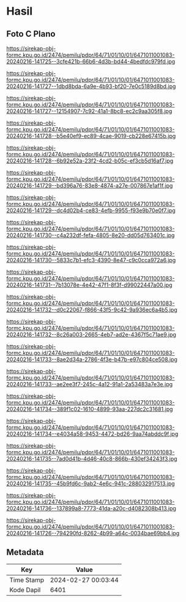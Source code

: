 # Hasil

## Foto C Plano

https://sirekap-obj-formc.kpu.go.id/2474/pemilu/pdpr/64/71/01/10/01/6471011001083-20240216-141725--3cfe421b-66b6-4d3b-bd44-4bedfdc979fd.jpg

https://sirekap-obj-formc.kpu.go.id/2474/pemilu/pdpr/64/71/01/10/01/6471011001083-20240216-141727--1dbd8bda-6a9e-4b93-bf20-7e0c5189d8bd.jpg

https://sirekap-obj-formc.kpu.go.id/2474/pemilu/pdpr/64/71/01/10/01/6471011001083-20240216-141727--12154907-7c92-41a1-8bc8-ec2c9aa305f8.jpg

https://sirekap-obj-formc.kpu.go.id/2474/pemilu/pdpr/64/71/01/10/01/6471011001083-20240216-141728--b5e40ef9-ec89-4cae-9019-cb228e67415b.jpg

https://sirekap-obj-formc.kpu.go.id/2474/pemilu/pdpr/64/71/01/10/01/6471011001083-20240216-141728--6b92e52a-23f2-4cd2-b05c-ef3cb5d16af7.jpg

https://sirekap-obj-formc.kpu.go.id/2474/pemilu/pdpr/64/71/01/10/01/6471011001083-20240216-141729--bd396a76-83e8-4874-a27e-007867e1af1f.jpg

https://sirekap-obj-formc.kpu.go.id/2474/pemilu/pdpr/64/71/01/10/01/6471011001083-20240216-141729--dc4d02b4-ce83-4efb-9955-f93e9b70e0f7.jpg

https://sirekap-obj-formc.kpu.go.id/2474/pemilu/pdpr/64/71/01/10/01/6471011001083-20240216-141730--c4a232df-fefa-4805-8e20-dd05d763401c.jpg

https://sirekap-obj-formc.kpu.go.id/2474/pemilu/pdpr/64/71/01/10/01/6471011001083-20240216-141730--5833c7b1-efc3-4390-8e47-c9c0cca972a6.jpg

https://sirekap-obj-formc.kpu.go.id/2474/pemilu/pdpr/64/71/01/10/01/6471011001083-20240216-141731--7b13078e-4e42-47f1-8f3f-d99022447a00.jpg

https://sirekap-obj-formc.kpu.go.id/2474/pemilu/pdpr/64/71/01/10/01/6471011001083-20240216-141732--d0c22067-f866-43f5-9c42-9a936ec6a4b5.jpg

https://sirekap-obj-formc.kpu.go.id/2474/pemilu/pdpr/64/71/01/10/01/6471011001083-20240216-141732--8c26a003-2665-4eb7-ad2e-4367f5c71ae9.jpg

https://sirekap-obj-formc.kpu.go.id/2474/pemilu/pdpr/64/71/01/10/01/6471011001083-20240216-141733--8ae2d34a-2786-4f3e-b47b-e97c804ce508.jpg

https://sirekap-obj-formc.kpu.go.id/2474/pemilu/pdpr/64/71/01/10/01/6471011001083-20240216-141733--ae2ee3f7-245c-4a12-91a1-2a53483a7e3e.jpg

https://sirekap-obj-formc.kpu.go.id/2474/pemilu/pdpr/64/71/01/10/01/6471011001083-20240216-141734--389f1c02-1610-4899-93aa-227dc2c31681.jpg

https://sirekap-obj-formc.kpu.go.id/2474/pemilu/pdpr/64/71/01/10/01/6471011001083-20240216-141734--e4034a58-9453-4472-bd26-9aa74abddc9f.jpg

https://sirekap-obj-formc.kpu.go.id/2474/pemilu/pdpr/64/71/01/10/01/6471011001083-20240216-141735--7ad0d41b-4d46-40c8-866b-430ef34243f3.jpg

https://sirekap-obj-formc.kpu.go.id/2474/pemilu/pdpr/64/71/01/10/01/6471011001083-20240216-141735--45b9fd6c-9ab2-4e6c-941c-288032917513.jpg

https://sirekap-obj-formc.kpu.go.id/2474/pemilu/pdpr/64/71/01/10/01/6471011001083-20240216-141736--137899a8-7773-41da-a20c-d4082308b413.jpg

https://sirekap-obj-formc.kpu.go.id/2474/pemilu/pdpr/64/71/01/10/01/6471011001083-20240216-141726--794290fd-8262-4b99-a64c-0034bae69bb4.jpg


## Metadata

| Key        | Value               |
| ---------- | ------------------- |
| Time Stamp | 2024-02-27 00:03:44 |
| Kode Dapil | 6401                |



